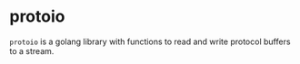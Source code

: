 # protoio

`protoio` is a golang library with functions to read and write protocol buffers
to a stream.
